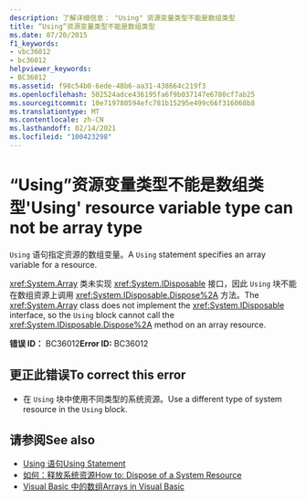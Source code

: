 ```yaml
---
description: 了解详细信息： "Using" 资源变量类型不能是数组类型
title: “Using”资源变量类型不能是数组类型
ms.date: 07/20/2015
f1_keywords:
- vbc36012
- bc36012
helpviewer_keywords:
- BC36012
ms.assetid: f98c54b0-6ede-48b6-aa31-438664c219f3
ms.openlocfilehash: 502524adce436195fa6f9b037147e6780cf7ab25
ms.sourcegitcommit: 10e719780594efc781b15295e499c66f316068b8
ms.translationtype: MT
ms.contentlocale: zh-CN
ms.lasthandoff: 02/14/2021
ms.locfileid: "100423298"
---
```

# <a name="using-resource-variable-type-can-not-be-array-type"></a><span data-ttu-id="b45f6-103">“Using”资源变量类型不能是数组类型</span><span class="sxs-lookup"><span data-stu-id="b45f6-103">'Using' resource variable type can not be array type</span></span>

<span data-ttu-id="b45f6-104">`Using` 语句指定资源的数组变量。</span><span class="sxs-lookup"><span data-stu-id="b45f6-104">A `Using` statement specifies an array variable for a resource.</span></span>  
  
 <span data-ttu-id="b45f6-105"><xref:System.Array> 类未实现 <xref:System.IDisposable> 接口，因此 `Using` 块不能在数组资源上调用 <xref:System.IDisposable.Dispose%2A> 方法。</span><span class="sxs-lookup"><span data-stu-id="b45f6-105">The <xref:System.Array> class does not implement the <xref:System.IDisposable> interface, so the `Using` block cannot call the <xref:System.IDisposable.Dispose%2A> method on an array resource.</span></span>  
  
 <span data-ttu-id="b45f6-106">**错误 ID：** BC36012</span><span class="sxs-lookup"><span data-stu-id="b45f6-106">**Error ID:** BC36012</span></span>  
  
## <a name="to-correct-this-error"></a><span data-ttu-id="b45f6-107">更正此错误</span><span class="sxs-lookup"><span data-stu-id="b45f6-107">To correct this error</span></span>  
  
- <span data-ttu-id="b45f6-108">在 `Using` 块中使用不同类型的系统资源。</span><span class="sxs-lookup"><span data-stu-id="b45f6-108">Use a different type of system resource in the `Using` block.</span></span>  
  
## <a name="see-also"></a><span data-ttu-id="b45f6-109">请参阅</span><span class="sxs-lookup"><span data-stu-id="b45f6-109">See also</span></span>

- [<span data-ttu-id="b45f6-110">Using 语句</span><span class="sxs-lookup"><span data-stu-id="b45f6-110">Using Statement</span></span>](../language-reference/statements/using-statement.md)
- [<span data-ttu-id="b45f6-111">如何：释放系统资源</span><span class="sxs-lookup"><span data-stu-id="b45f6-111">How to: Dispose of a System Resource</span></span>](../programming-guide/language-features/control-flow/how-to-dispose-of-a-system-resource.md)
- [<span data-ttu-id="b45f6-112">Visual Basic 中的数组</span><span class="sxs-lookup"><span data-stu-id="b45f6-112">Arrays in Visual Basic</span></span>](../programming-guide/language-features/arrays/index.md)
